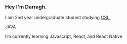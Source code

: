 ### Hey I'm Darragh.
I am 2nd year undergraduate student studying [CSL.](https://www.tcd.ie/courses/undergraduate/courses/computer-science-linguistics-and-a-language/)

JAVA

I’m currently learning Javascript, React, and React Native






